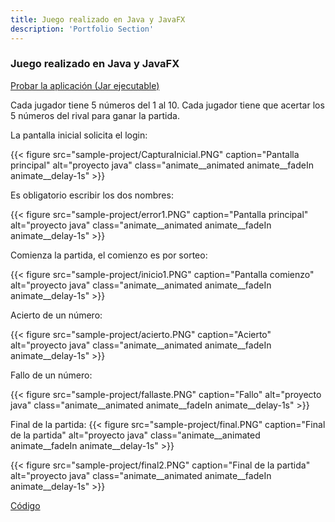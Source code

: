 ```yaml
---
title: Juego realizado en Java y JavaFX
description: 'Portfolio Section'
---
```


### Juego realizado en Java y JavaFX

[Probar la aplicación (Jar ejecutable)](/PedroManuelCuboMedina.jar)

Cada jugador tiene 5 números del 1 al 10. Cada jugador tiene que acertar los 5 números del rival para ganar la partida.

La pantalla inicial solicita el login:

{{< figure src="sample-project/CapturaInicial.PNG" caption="Pantalla principal" alt="proyecto java" class="animate__animated animate__fadeIn animate__delay-1s" >}}

Es obligatorio escribir los dos nombres:

{{< figure src="sample-project/error1.PNG" caption="Pantalla principal" alt="proyecto java" class="animate__animated animate__fadeIn animate__delay-1s" >}}

Comienza la partida, el comienzo es por sorteo:

{{< figure src="sample-project/inicio1.PNG" caption="Pantalla comienzo" alt="proyecto java" class="animate__animated animate__fadeIn animate__delay-1s" >}}

Acierto de un número:

{{< figure src="sample-project/acierto.PNG" caption="Acierto" alt="proyecto java" class="animate__animated animate__fadeIn animate__delay-1s" >}}

Fallo de un número:

{{< figure src="sample-project/fallaste.PNG" caption="Fallo" alt="proyecto java" class="animate__animated animate__fadeIn animate__delay-1s"  >}}

Final de la partida:
{{< figure src="sample-project/final.PNG" caption="Final de la partida" alt="proyecto java" class="animate__animated animate__fadeIn animate__delay-1s" >}}

{{< figure src="sample-project/final2.PNG" caption="Final de la partida" alt="proyecto java" class="animate__animated animate__fadeIn animate__delay-1s" >}}


[Código](https://www.dropbox.com/s/pp0um7x9sirshnu/PortfolioJava-master.zip?dl=0)
